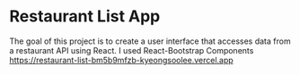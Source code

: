 # Restaurant List App
The goal of this project is to create a user interface that accesses data from a restaurant API using React. I used React-Bootstrap Components<br>
https://restaurant-list-bm5b9mfzb-kyeongsoolee.vercel.app